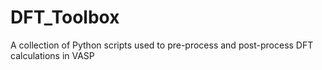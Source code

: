 # DFT_Toolbox
A collection of Python scripts used to pre-process and post-process DFT calculations in VASP
